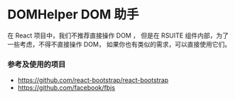 # DOMHelper DOM 助手[<i class="icon icon-edit2" ></i>](https://github.com/rsuite/rsuite.github.io/blob/master/src/components/dom-helper/index.md)

在 React 项目中，我们不推荐直接操作 DOM ， 但是在 RSUITE 组件内部，为了一些考虑，不得不直接操作 DOM， 如果你也有类似的需求，可以直接使用它们。

<!--{demo}-->

### 参考及使用的项目

* https://github.com/react-bootstrap/react-bootstrap
* https://github.com/facebook/fbjs
